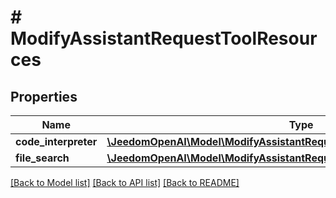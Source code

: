 # # ModifyAssistantRequestToolResources

## Properties

Name | Type | Description | Notes
------------ | ------------- | ------------- | -------------
**code_interpreter** | [**\JeedomOpenAI\Model\ModifyAssistantRequestToolResourcesCodeInterpreter**](ModifyAssistantRequestToolResourcesCodeInterpreter.md) |  | [optional]
**file_search** | [**\JeedomOpenAI\Model\ModifyAssistantRequestToolResourcesFileSearch**](ModifyAssistantRequestToolResourcesFileSearch.md) |  | [optional]

[[Back to Model list]](../../README.md#models) [[Back to API list]](../../README.md#endpoints) [[Back to README]](../../README.md)
